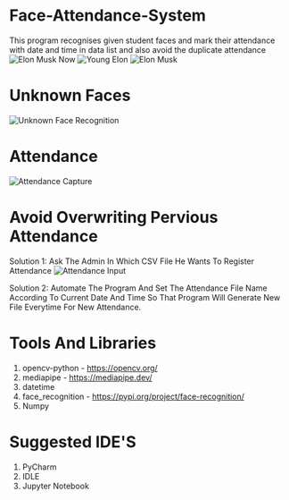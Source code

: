 # Face-Attendance-System
This program recognises given student faces and mark their attendance with date and time in data list and also avoid the duplicate attendance
![Elon Musk Now](https://user-images.githubusercontent.com/69015017/177570540-049525cf-e57f-4dbf-86a7-b4f65b3d7186.PNG)
![Young Elon](https://user-images.githubusercontent.com/69015017/177570572-182d7e82-4241-4cf1-accb-29bc4d14d483.PNG)
![Elon Musk](https://user-images.githubusercontent.com/69015017/177570595-f7446d32-3edf-4c27-bb35-1cb4fe4cdb74.PNG)

# Unknown Faces
![Unknown Face Recognition](https://user-images.githubusercontent.com/69015017/177675829-36add195-71cf-4f64-9846-51f91d76ecf8.PNG)


# Attendance
![Attendance Capture](https://user-images.githubusercontent.com/69015017/177675889-f829c859-8b7b-4317-a526-247a685815b7.PNG)


# Avoid Overwriting Pervious Attendance

Solution 1:
Ask The Admin In Which CSV File He Wants To Register Attendance
![Attendance Input](https://user-images.githubusercontent.com/69015017/177679091-cc1d2200-ba9d-44a2-a194-24a2555f8e64.PNG)

Solution 2:
Automate The Program And Set The Attendance File Name According To Current Date And Time So That Program Will Generate New File Everytime For New Attendance.


# Tools And Libraries

1. opencv-python - https://opencv.org/
2. mediapipe - https://mediapipe.dev/
3. datetime
4. face_recognition - https://pypi.org/project/face-recognition/
5. Numpy

# Suggested IDE'S
1. PyCharm
2. IDLE
3. Jupyter Notebook
